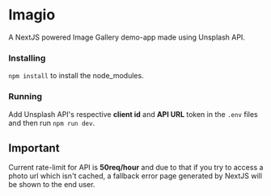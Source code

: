 # Imagio
A NextJS powered Image Gallery demo-app made using Unsplash API. 

### Installing
`npm install` to install the node_modules.

### Running
Add Unsplash API's respective **client id** and **API URL** token in the `.env` files and then run `npm run dev`.

## Important
Current rate-limit for API is **50req/hour** and due to that if you try to access a photo url which isn't cached, a fallback error page generated by NextJS will be shown to the end user. 
